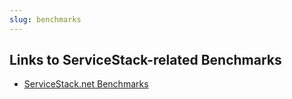 ```yaml
---
slug: benchmarks
---
```

## Links to ServiceStack-related Benchmarks 

* [ServiceStack.net Benchmarks](http://www.servicestack.net/benchmarks/)
